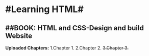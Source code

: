 #Learning HTML#
=============== 


##BOOK: 
**HTML and CSS-Design and build Website**
---------------------------------------------------


**Uploaded Chapters:**
1.Chapter 1.
2.Chapter 2.
~~3.Chapter 3.~~




